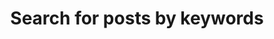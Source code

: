 ---
view: categories
title: Search for posts by keywords
excerpt: Categories and tags for you to find what you want faster
description: Here you find all categories of the platform and a practice way to find articles through the tags of Ktquez Play
meta:
  - property: og:image
    content: https://ktquez.com/share/ktquez-play-image-share.png
  - name: twitter:image
    content: https://ktquez.com/share/ktquez-play-image-share.png
---